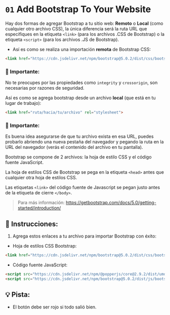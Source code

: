 # `01` Add Bootstrap To Your Website

Hay dos formas de agregar Bootstrap a tu sitio web: **Remoto** o **Local** (como cualquier otro archivo CSS), la única diferencia será la ruta URL que especifiques en la etiqueta `<link>` (para los archivos .CSS de Bootstrap) o la etiqueta `<script>` (para los archivos .JS de Bootstrap).

+ Así es como se realiza una importación **remota** de Bootstrap CSS:

```html
<link href="https://cdn.jsdelivr.net/npm/bootstrap@5.0.2/dist/css/bootstrap.min.css" rel="stylesheet" integrity="sha384-EVSTQN3/azprG1Anm3QDgpJLIm9Nao0Yz1ztcQTwFspd3yD65VohhpuuCOmLASjC" crossorigin="anonymous">
```

### 🔎 Importante:

No te preocupes por las propiedades como `integrity` y `crossorigin`, son necesarias por razones de seguridad.

Así es como se agrega bootstrap desde un archivo **local** (que está en tu lugar de trabajo):

```html
<link href="ruta/hacia/tu/archivo" rel="stylesheet">
```

### 🔎 Importante:

Es buena idea asegurarse de que tu archivo exista en esa URL, puedes probarlo abriendo una nueva pestaña del navegador y pegando la ruta en la URL del navegador (verás el contenido del archivo en tu pantalla).

Bootstrap se compone de 2 archivos: la hoja de estilo CSS y el código fuente JavaScript.

La hoja de estilos CSS de Bootstrap se pega en la etiqueta `<head>` antes que cualquier otra hoja de estilos CSS.

Las etiquetas `<link>` del código fuente de Javascript se pegan justo antes de la etiqueta de cierre `</body>`.


> Para más información: https://getbootstrap.com/docs/5.0/getting-started/introduction/


## 📝 Instrucciones:

1. Agrega estos enlaces a tu archivo para importar Bootstrap con éxito:

+ Hoja de estilos CSS Bootstrap:

```html
<link href="https://cdn.jsdelivr.net/npm/bootstrap@5.0.2/dist/css/bootstrap.min.css" rel="stylesheet" integrity="sha384-EVSTQN3/azprG1Anm3QDgpJLIm9Nao0Yz1ztcQTwFspd3yD65VohhpuuCOmLASjC" crossorigin="anonymous">
```

+ Código fuente JavaScript:

```html
<script src="https://cdn.jsdelivr.net/npm/@popperjs/core@2.9.2/dist/umd/popper.min.js" integrity="sha384-IQsoLXl5PILFhosVNubq5LC7Qb9DXgDA9i+tQ8Zj3iwWAwPtgFTxbJ8NT4GN1R8p" crossorigin="anonymous"></script>
<script src="https://cdn.jsdelivr.net/npm/bootstrap@5.0.2/dist/js/bootstrap.min.js" integrity="sha384-cVKIPhGWiC2Al4u+LWgxfKTRIcfu0JTxR+EQDz/bgldoEyl4H0zUF0QKbrJ0EcQF" crossorigin="anonymous"></script>
```

## 💡 Pista:

+ El botón debe ser rojo si todo salió bien.

